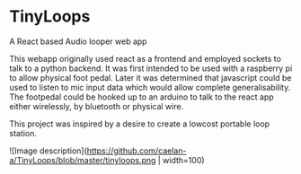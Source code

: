 # TinyLoops
A React based Audio looper web app

This webapp originally used react as a frontend and employed sockets to talk to a python backend. It was first intended to be used with a raspberry pi to allow physical foot pedal.
Later it was determined that javascript could be used to listen to mic input data which would allow complete generalisability. 
The footpedal could be hooked up to an arduino to talk to the react app either wirelessly, by bluetooth or physical wire.

This project was inspired by a desire to create a lowcost portable loop station.

![Image description](https://github.com/caelan-a/TinyLoops/blob/master/tinyloops.png | width=100)
